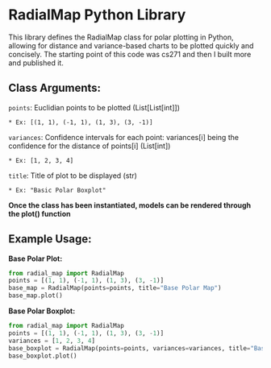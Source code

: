 # RadialMap Python Library

This library defines the RadialMap class for polar plotting in Python, allowing for distance and variance-based charts to be plotted quickly and concisely. The starting point of this code was cs271 and then I built more and published it.

## Class Arguments: 
`points`: Euclidian points to be plotted (List[List[int]])

    * Ex: [(1, 1), (-1, 1), (1, 3), (3, -1)]

`variances`: Confidence intervals for each point: variances[i] being the confidence for the distance of points[i] (List[int])

    * Ex: [1, 2, 3, 4]

`title`: Title of plot to be displayed (str)

    * Ex: "Basic Polar Boxplot"

**Once the class has been instantiated, models can be rendered through the plot() function**

## Example Usage:
**Base Polar Plot:**
```python
from radial_map import RadialMap
points = [(1, 1), (-1, 1), (1, 3), (3, -1)]
base_map = RadialMap(points=points, title="Base Polar Map")
base_map.plot()
```
**Base Polar Boxplot:**
```python
from radial_map import RadialMap
points = [(1, 1), (-1, 1), (1, 3), (3, -1)]
variances = [1, 2, 3, 4]
base_boxplot = RadialMap(points=points, variances=variances, title="Base Polar Boxplot")
base_boxplot.plot() 
```




